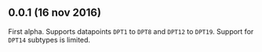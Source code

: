 ## 0.0.1 (16 nov 2016)

First alpha. Supports datapoints `DPT1` to `DPT8` and `DPT12` to `DPT19`. Support for `DPT14` subtypes is limited.